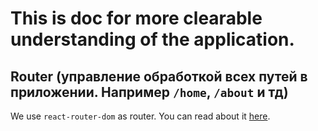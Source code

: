 # This is doc for more clearable understanding of the application.

## Router (управление обработкой всех путей в приложении. Например `/home`, `/about` и тд)

We use `react-router-dom` as router. You can read about it [here](https://reacttraining.com/react-router/web/guides/quick-start).

